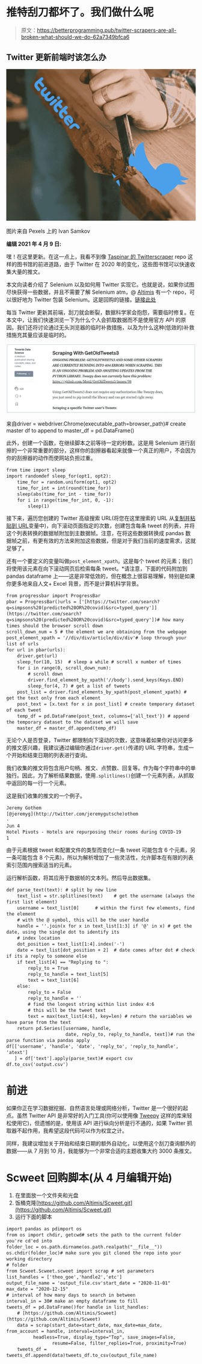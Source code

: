 # 推特刮刀都坏了。我们做什么呢

> 原文：<https://betterprogramming.pub/twitter-scrapers-are-all-broken-what-should-we-do-62a7349bfca6>

## Twitter 更新前端时该怎么办

![](img/b6d31afe93916f453e0b5c0a7b8c930a.png)

图片来自 Pexels 上的 Ivan Samkov

**编辑 2021 年 4 月 9 日:**

嘿！在这里更新。在这一点上，我看不到像 [Taspinar 的 Twitterscraper](https://github.com/taspinar) repo 这样的图书馆的前进道路，由于 Twitter 在 2020 年的变化，这些图书馆可以快速收集大量的推文。

本文向读者介绍了 Selenium 以及如何用 Twitter 实现它。也就是说，如果你试图尽快获得一些数据，并且不需要了解 Selenium atm，@ [Altimis](https://github.com/Altimis) 有一个 repo，可以很好地为 Twitter 包装 Selenium。这是回购的链接。[链接此处](https://github.com/Altimis/Scweet)

每当 Twitter 更新其前端，刮刀就会断裂，数据科学家会抱怨，需要临时修复。在本文中，让我们快速浏览一下为什么个人会抓取数据而不是使用官方 API 的原因。我们还将讨论通过无头浏览器的临时补救措施，以及为什么这种(低效的)补救措施充其量应该是临时的。

![](img/2b053f335b3da299f1c944766ffd9af1.png)

来自driver = webdriver.Chrome(executable_path=browser_path)# create master df to append to
master_df = pd.DataFrame()

此外，创建一个函数，在继续脚本之前等待一定的秒数。这是用 Selenium 进行刮擦的一个非常重要的部分，这样你的刮擦器看起来就像一个真正的用户，不会因为你的刮擦器的动作而使网站负担过重。

```
from time import sleep
import randomdef sleep_for(opt1, opt2):
    time_for = random.uniform(opt1, opt2)
    time_for_int = int(round(time_for))
    sleep(abs(time_for_int - time_for))
    for i in range(time_for_int, 0, -1):
        sleep(1)
```

接下来，遍历您创建的 Twitter 高级搜索 URL(将您在这里搜索的 URL 从[复制并粘贴到 URL](https://twitter.com/search-advanced?lang=en)变量中)，向下滚动页面指定的次数，创建包含每条 tweet 的列表，并将这个列表转换的数据帧附加到主数据帧。注意，在将这些数据转换成 pandas 数据帧之前，有更有效的方法来附加这些数据，但是对于我们当前的速度需求，这就足够了。

还有一个要定义的变量叫做`post_element_xpath`。这是每个 tweet 的元素；我们将使用该元素在向下滚动网页后检索每条 tweet。*请注意，下面的代码附加到 pandas dataframe 上——这是非常低效的，但在概念上很容易理解，特别是如果你更多地来自人文+ Excel 背景，而不是计算机科学背景。

```
from progressbar import ProgressBar
pbar = ProgressBar()urls = ['[https://twitter.com/search?q=simpsons%20(predicted%20OR%20covid)&src=typed_query']](https://twitter.com/search?q=simpsons%20(predicted%20OR%20covid)&src=typed_query'])# how many times should the browser scroll down
scroll_down_num = 5 # the element we are obtaining from the webpage
post_element_xpath = '//div/div/article/div/div'# loop through your list of urls
for url in pbar(urls):
    driver.get(url)
    sleep_for(10, 15)  # sleep a while # scroll x number of times
    for i in range(0, scroll_down_num):
        # scroll down
        driver.find_element_by_xpath('//body').send_keys(Keys.END)
        sleep_for(4, 7) # get a list of tweets
    post_list = driver.find_elements_by_xpath(post_element_xpath) # get the text only from each element
    post_text = [x.text for x in post_list] # create temporary dataset of each tweet
    temp_df = pd.DataFrame(post_text, columns={'all_text'}) # append the temporary dataset to the dataset we will save
    master_df = master_df.append(temp_df) 
```

无论个人是否登录，Twitter 都限制向下滚动的次数，这意味着如果你对访问更多的推文感兴趣，我建议通过编辑你通过`driver.get()`传递的 URL 字符串，生成一个开始和结束日期的列表进行查询。

我们收集的推文将包含用户句柄、推文、点赞数、回复等。作为每个字符串中的单独行。因此，为了解析结果数据，使用`.splitlines()`创建一个元素列表，从抓取中返回的每一行一个元素。

这是我们收集的推文的一个例子。

```
Jeremy Gothem
[@jeremyg](http://twitter.com/jeremygutsche)othem
·
Jun 4
Hotel Pivots - Hotels are repurposing their rooms during COVID-19
1
```

由于元素根据 tweet 和配置文件的类型而变化(一条 tweet 可能包含 6 个元素，另一条可能包含 8 个元素)，所以为解析增加了一些灵活性，允许脚本在有限的列表索引范围内搜索适当的元素。

运行解析函数，将其应用于数据帧的文本列。然后导出数据集。

```
def parse_text(text): # split by new line
    text_list = str.splitlines(text)    # get the username (always the first list element)
    username = text_list[0]      # within the first few elements, find the element
    # with the @ symbol, this will be the user handle
    handle = ''.join(x for x in text_list[1:3] if '@' in x) # get the date, using the single dot to identify its 
    # index location
    dot_position = text_list[1:4].index('·')  
    date = text_list[dot_position + 2]  # date comes after dot # check if its a reply to someone else
    if text_list[4] == "Replying to ":
        reply_to = True
        reply_to_handle = text_list[5]
        text = text_list[6]
    else:
        reply_to = False
        reply_to_handle = ''
        # find the longest string within list index 4:6
        # this will be the tweet text
        text = max(text_list[4:6], key=len) # return the variables we have parse from the text
    return pd.Series([username, handle,
                      date, reply_to, reply_to_handle, text])# run the parse function via pandas apply
df[['username', 'handle', 'date', 'reply_to', 'reply_to_handle', 'atext']
   ] = df['text'].apply(parse_text)# export csv
df.to_csv('output.csv')
```

# 前进

如果你正在学习数据挖掘、自然语言处理或网络分析，Twitter 是一个很好的起点。虽然 Twitter API 是非常好的入门工具(你可以使用像 [Tweepy](https://www.tweepy.org/) 这样的库来轻松使用它)，但遗憾的是，使用该 API 进行纵向分析是行不通的，如果 Twitter 抓取器不起作用，我希望这段代码可以作为权宜之计。

同样，我建议增加关于开始和结束日期的额外自动化，以使用这个刮刀查询额外的数据——从 7 月到 10 月，我能够为一个非常合适的主题收集大约 3000 条推文。

# Scweet 回购脚本(从 4 月编辑开始)

1.  在里面放一个文件夹和光盘
2.  饭桶克隆[https://github.com/Altimis/Scweet.git](https://github.com/Altimis/Scweet.git)
3.  运行下面的脚本

```
import pandas as pdimport os
from os import chdir, getcwd# sets the path to the current folder you're cd'ed into
folder_loc = os.path.dirname(os.path.realpath("__file__"))
os.chdir(folder_loc)# make sure you git cloned the repo into your working directory 
# folder
from Scweet.Scweet.scweet import scrap # set parameters
list_handles = ['theo_goe','handle2','etc']
output_file_name = 'output_file.csv'start_date = "2020-11-01"
max_date = "2020-12-15"
# interval of how many days to search in between
interval_in = 30# make an empty dataframe to fill
tweets_df = pd.DataFrame()for handle in list_handles:
    # [https://github.com/Altimis/Scweet](https://github.com/Altimis/Scweet)
    data = scrap(start_date=start_date, max_date=max_date, from_account = handle, interval=interval_in, 
          headless=True, display_type="Top", save_images=False, 
                 resume=False, filter_replies=True, proximity=True)
    tweets_df = tweets_df.append(data)tweets_df.to_csv(output_file_name)
```